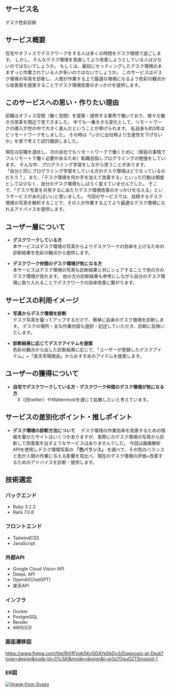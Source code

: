 ## サービス名
デスク色彩診断

## サービス概要
在宅やオフィスでデスクワークをする人は多くの時間をデスク環境で過ごします。
しかし、そんなデスク環境を見直してより改善しようとしている人は少ないのではないでしょうか。
もしくは、最初にセッティングしたデスク環境のままずっと作業されている人が多いのではないでしょうか。
このサービスはデスク環境の写真を診断し、人間が作業する上で最適な環境になるよう色彩の観点から改善案を提案することでデスク環境改善のきっかけを提供します。

## このサービスへの思い・作りたい理由
前職はオフィス空間（働く空間）を提案・提供する業界で働いており、様々な働き方改革を間近で見てきました。
中でも一番大きな変化として、リモートワークの導入が世の中で大きく進んだということが挙げられます。
私自身も約3年ほどリモートワークをしました。
その時は「いかに出社時より生産性を下げないか」を皆で考えて試行錯誤しました。

現在は前職を退社し、次の会社でもリモートワークで働くために（家庭の事情でフルリモートで働く必要があるため）転職目指しプログラミングの勉強をしています。
そんな中、プログラミング学習をしながら思うことがあります。  
「自分と同じプログラミング学習をしている方のデスク環境はどうなっているのだろう？」
また、「デスク環境を何か手を加えて改善する」といった行動は頻度としては少なく、自分のデスク環境もしばらく変えていませんでした。
そこで、「デスク写真を共有するにあたりデスク環境改善のきっかけを与える」というサービスがあればいいと思いました。
今回のサービスでは、投稿するデスク環境の写真を解析することで、その人が作業する上てより最適なデスク環境になれるアドバイスを提供します。

## ユーザー層について
- **デスクワークしている方**  
本サービスはデスク環境の写真からよりデスクワークの効率を上げるための診断結果を色彩の観点から提供します。

- **デスクワーク仲間のデスク環境が気になる方**  
本サービスはデスク環境の写真も診断結果と共にシェアすることで他の方のデスク環境が見れます。
他の方の診断結果も参考にしながら自分のデスク環境に取り入れることでデスクワークの効率改善に繋がります。

## サービスの利用イメージ
- **写真からデスク環境を診断**    
デスク写真を撮ってアップするだけで、簡単に自身のデスク環境を診断します。
デスクの場所・主な作業内容も選択・記述していただき、診断に反映いたします。

- **診断結果に応じてデスクアイテムを提案**    
色彩の観点から出した診断結果に応じて、「ユーザーが登録したデスクアイテム」+「楽天市場商品」からおすすめのアイテムを提案します。

## ユーザーの獲得について
- **自宅でデスクワークしている方・デスクワーク仲間のデスク環境が気になる方**  
　X（旧twitter）やMattermostを通じて拡散したいと考えています。

## サービスの差別化ポイント・推しポイント
- **デスク環境の診断方法について**
　デスク環境の作業効率を改善するための情報を載せたサイトはいくつかありますが、実際にのデスク環境の写真から診断して改善案を出すようなサービスはありませんでした。
今回は画像解析APIを使用しデスク環境写真の **「色バランス」** を調べて、その色のバランスと色が人間の作業に与える影響を見比べ、現在のデスク環境の評価+改善するためのアドバイスを診断・提供します。

## 技術選定
### バックエンド
- Ruby 3.2.2
- Rails 7.0.8

### フロントエンド
- TailwindCSS
- JavaScript

### 外部API
- Google Cloud Vision API
- DeepL API
- OpenAI(ChatGPT)
- 楽天API

### インフラ
- Docker
- PostgreSQL
- Render
- AWS(S3)

### 画面遷移図
https://www.figma.com/file/RtXfFzgb5Kv5jDAYeDkDv3/Diagnosis-at-Desk?type=design&node-id=0%3A1&mode=design&t=w3z7OguGZTSmxozd-1

### ER図 
[![Image from Gyazo](https://i.gyazo.com/859d89956c3c007237284a3b0ff34c52.png)](https://gyazo.com/859d89956c3c007237284a3b0ff34c52)